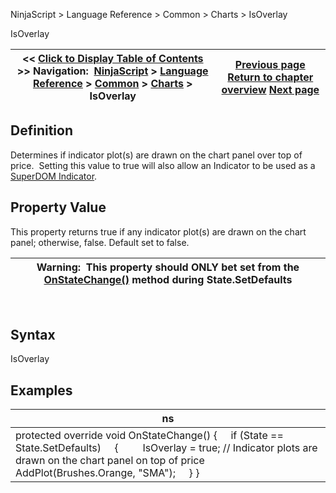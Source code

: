 ﻿
NinjaScript > Language Reference > Common > Charts > IsOverlay

IsOverlay

| << [Click to Display Table of Contents](isoverlay.md) >> **Navigation:**     [NinjaScript](ninjascript.md) > [Language Reference](language_reference_wip.md) > [Common](common.md) > [Charts](chart.md) > IsOverlay | [Previous page](isautoscale.md) [Return to chapter overview](chart.md) [Next page](isseparatezorder.md) |
| --- | --- |
## Definition
Determines if indicator plot(s) are drawn on the chart panel over top of price.  Setting this value to true will also allow an Indicator to be used as a [SuperDOM Indicator](working_with_indicators_superdom.md).
 
## Property Value
This property returns true if any indicator plot(s) are drawn on the chart panel; otherwise, false. Default set to false.
 

| Warning:  This property should ONLY bet set from the [OnStateChange()](onstatechange.md) method during State.SetDefaults |
| --- |
 
## Syntax
IsOverlay
 
## Examples

| ns |
| --- |
| protected override void OnStateChange() {      if (State == State.SetDefaults)      {          IsOverlay = true; // Indicator plots are drawn on the chart panel on top of price              AddPlot(Brushes.Orange, "SMA");      } } |
